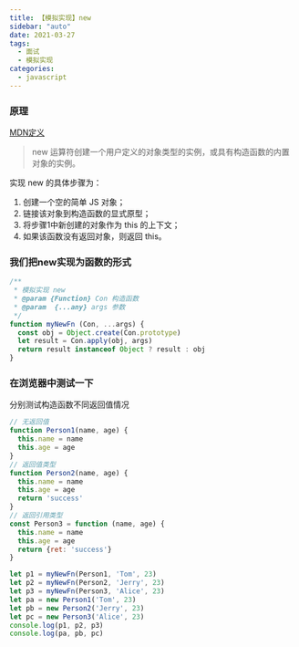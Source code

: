 ```yaml
---
title: 【模拟实现】new
sidebar: "auto"
date: 2021-03-27
tags:
  - 面试
  - 模拟实现
categories:
  - javascript
---
```


### 原理

[MDN定义](https://developer.mozilla.org/zh-CN/docs/Web/JavaScript/Reference/Operators/new)

> new 运算符创建一个用户定义的对象类型的实例，或具有构造函数的内置对象的实例。

实现 new 的具体步骤为：

1. 创建一个空的简单 JS 对象；
2. 链接该对象到构造函数的显式原型；
3. 将步骤1中新创建的对象作为 this 的上下文；
4. 如果该函数没有返回对象，则返回 this。

### 我们把new实现为**函数**的形式

```js
/**
 * 模拟实现 new
 * @param {Function} Con 构造函数
 * @param  {...any} args 参数
 */
function myNewFn (Con, ...args) {
  const obj = Object.create(Con.prototype)
  let result = Con.apply(obj, args)
  return result instanceof Object ? result : obj
}
```

### 在浏览器中测试一下

分别测试构造函数不同返回值情况

```js
// 无返回值
function Person1(name, age) {
  this.name = name
  this.age = age
}
// 返回值类型
function Person2(name, age) {
  this.name = name
  this.age = age
  return 'success'
}
// 返回引用类型
const Person3 = function (name, age) {
  this.name = name
  this.age = age
  return {ret: 'success'}
}

let p1 = myNewFn(Person1, 'Tom', 23)
let p2 = myNewFn(Person2, 'Jerry', 23)
let p3 = myNewFn(Person3, 'Alice', 23)
let pa = new Person1('Tom', 23)
let pb = new Person2('Jerry', 23)
let pc = new Person3('Alice', 23)
console.log(p1, p2, p3)
console.log(pa, pb, pc)
```
